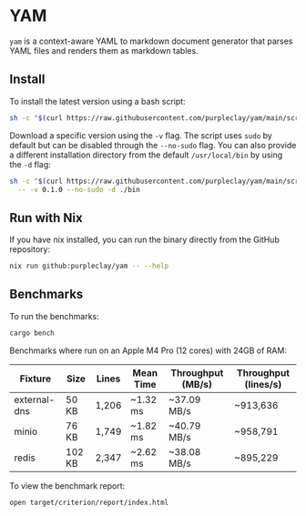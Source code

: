 # YAM

`yam` is a context-aware YAML to markdown document generator that parses YAML files
and renders them as markdown tables.

## Install

To install the latest version using a bash script:

```sh
sh -c "$(curl https://raw.githubusercontent.com/purpleclay/yam/main/scripts/install)"
```

Download a specific version using the `-v` flag. The script uses `sudo` by default but can be disabled through the `--no-sudo` flag. You can also provide a different installation directory from the default `/usr/local/bin` by using the `-d` flag:

```sh
sh -c "$(curl https://raw.githubusercontent.com/purpleclay/yam/main/scripts/install)" \
  -- -v 0.1.0 --no-sudo -d ./bin
```

## Run with Nix

If you have nix installed, you can run the binary directly from the GitHub repository:

```sh
nix run github:purpleclay/yam -- --help
```

## Benchmarks

To run the benchmarks:

```sh
cargo bench
```

Benchmarks where run on an Apple M4 Pro (12 cores) with 24GB of RAM:

| Fixture      | Size   | Lines | Mean Time | Throughput (MB/s) | Throughput (lines/s) |
| ------------ | ------ | ----- | --------- | ----------------- | -------------------- |
| external-dns | 50 KB  | 1,206 | ~1.32 ms  | ~37.09 MB/s       | ~913,636             |
| minio        | 76 KB  | 1,749 | ~1.82 ms  | ~40.79 MB/s       | ~958,791             |
| redis        | 102 KB | 2,347 | ~2.62 ms  | ~38.08 MB/s       | ~895,229             |

To view the benchmark report:

```sh
open target/criterion/report/index.html
```

